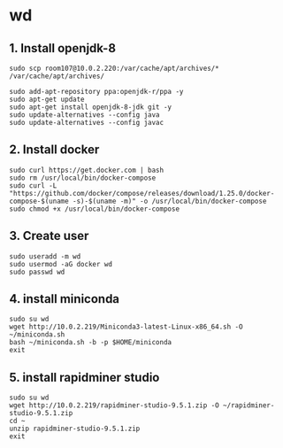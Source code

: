 # wd

## 1. Install openjdk-8
```
sudo scp room107@10.0.2.220:/var/cache/apt/archives/* /var/cache/apt/archives/
```

```
sudo add-apt-repository ppa:openjdk-r/ppa -y
sudo apt-get update
sudo apt-get install openjdk-8-jdk git -y
sudo update-alternatives --config java
sudo update-alternatives --config javac
```

## 2. Install docker
```
sudo curl https://get.docker.com | bash
sudo rm /usr/local/bin/docker-compose
sudo curl -L "https://github.com/docker/compose/releases/download/1.25.0/docker-compose-$(uname -s)-$(uname -m)" -o /usr/local/bin/docker-compose
sudo chmod +x /usr/local/bin/docker-compose
```

## 3. Create user
```
sudo useradd -m wd
sudo usermod -aG docker wd
sudo passwd wd
```

## 4. install miniconda
```
sudo su wd
wget http://10.0.2.219/Miniconda3-latest-Linux-x86_64.sh -O ~/miniconda.sh
bash ~/miniconda.sh -b -p $HOME/miniconda
exit
```

## 5. install rapidminer studio
```
sudo su wd
wget http://10.0.2.219/rapidminer-studio-9.5.1.zip -O ~/rapidminer-studio-9.5.1.zip
cd ~
unzip rapidminer-studio-9.5.1.zip
exit
```
